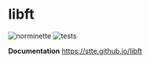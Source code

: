 # libft
![norminette](https://github.com/Stte/libft/workflows/Norminette/badge.svg)
![tests](https://github.com/Stte/libft/workflows/Tests/badge.svg)


**Documentation**
https://stte.github.io/libft
